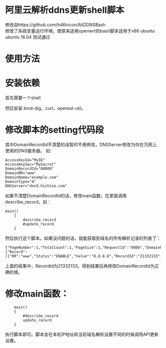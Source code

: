 # 阿里云解析ddns更新shell脚本
修改自https://github.com/h46incon/AliDDNSBash<br/>
修改了系统变量运行环境，使原来适用openwrt的bash脚本适用于x86 ubuntu<br/>
ubuntu 16.04 测试通过<br/>
# 使用方法
# 安装依赖
首先需要一个shell

然后安装 bind-dig，curl，openssl-util。

# 修改脚本的setting代码段
其中DomainRecordId不清楚的话暂时不用修改，DNSServer修改为你在万网上使用的DNS服务器。
如:
    
    AccessKeyId="MyID"
    AccessKeySec="MySecret"
    DomainRecordId="00000"
    DomainRR="www"
    DomainName="example.com"
    DomainType="A"
    DNSServer="dns9.hichina.com"
    
如果不清楚DomainRecordId的话，修改main函数，在里面调用describe_record，如：

    main()
	    {
		    describe_record
		    #update_record
	    }

然后执行这个脚本。如果没问题的话，就能获取到域名的所有解析记录的列表了：

    {"PageNumber":1,"TotalCount":1,"PageSize":1,"RequestId":"0000","DomainRecords":{"Record":[{"RR":"www","Status":"ENABLE","Value":"8.8.8.8","RecordId":"21332133","Type":"A","DomainName":"example.com","Locked":false,"Line":"default","TTL":"600"},]}}HttpCode:200
上面的结果中，RecordId为21332133。得到结果后再修改DomainRecordId为正确的值。

# 修改main函数：
	    main()
	    {
		    #describe_record
		    update_record
	    }
执行脚本即可。脚本会在本机IP地址和当前域名解析设置不同的时候调用API更新设置。
